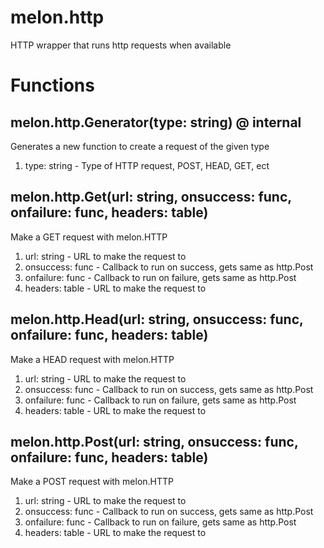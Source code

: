 # melon.http
HTTP wrapper that runs http requests when available

# Functions
## melon.http.Generator(type: string) @ internal
Generates a new function to create a request of the given type
1. type: string - Type of HTTP request, POST, HEAD, GET, ect

## melon.http.Get(url: string, onsuccess: func, onfailure: func, headers: table) 
Make a GET request with melon.HTTP
1. url: string - URL to make the request to
2. onsuccess: func - Callback to run on success, gets same as http.Post
3. onfailure: func - Callback to run on failure, gets same as http.Post
4. headers: table - URL to make the request to

## melon.http.Head(url: string, onsuccess: func, onfailure: func, headers: table) 
Make a HEAD request with melon.HTTP
1. url: string - URL to make the request to
2. onsuccess: func - Callback to run on success, gets same as http.Post
3. onfailure: func - Callback to run on failure, gets same as http.Post
4. headers: table - URL to make the request to

## melon.http.Post(url: string, onsuccess: func, onfailure: func, headers: table) 
Make a POST request with melon.HTTP
1. url: string - URL to make the request to
2. onsuccess: func - Callback to run on success, gets same as http.Post
3. onfailure: func - Callback to run on failure, gets same as http.Post
4. headers: table - URL to make the request to

